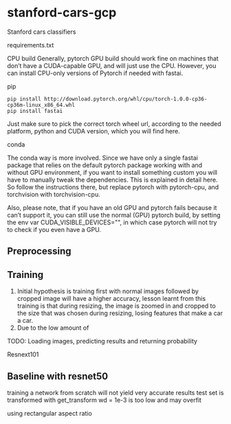 # stanford-cars-gcp
Stanford cars classifiers

requirements.txt 

CPU build
Generally, pytorch GPU build should work fine on machines that don’t have a CUDA-capable GPU, and will just use the CPU. However, you can install CPU-only versions of Pytorch if needed with fastai.

pip
```
pip install http://download.pytorch.org/whl/cpu/torch-1.0.0-cp36-cp36m-linux_x86_64.whl
pip install fastai 
```

Just make sure to pick the correct torch wheel url, according to the needed platform, python and CUDA version, which you will find here.

conda

The conda way is more involved. Since we have only a single fastai package that relies on the default pytorch package working with and without GPU environment, if you want to install something custom you will have to manually tweak the dependencies. This is explained in detail here. So follow the instructions there, but replace pytorch with pytorch-cpu, and torchvision with torchvision-cpu.

Also, please note, that if you have an old GPU and pytorch fails because it can’t support it, you can still use the normal (GPU) pytorch build, by setting the env var CUDA_VISIBLE_DEVICES="", in which case pytorch will not try to check if you even have a GPU.

## Preprocessing 

## Training 
1. Initial hypothesis is training first with normal images followed by cropped image will have a higher accuracy, lesson learnt from this training is that during resizing, the image is zoomed in and cropped to the size that was chosen during resizing, losing features that make a car a car. 
2. Due to the low amount of 


TODO: 
Loading images, predicting results and returning probability

Resnext101
## Baseline with resnet50

training a network from scratch will not yield very accurate results
test set is transformed with get_transform
wd = 1e-3 is too low and may overfit

using rectangular aspect ratio



